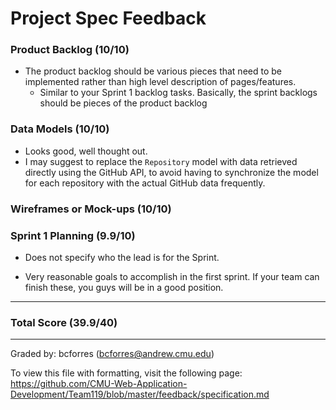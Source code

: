 Project Spec Feedback
=====================

### Product Backlog (10/10)
+ The product backlog should be various pieces that need to be implemented
    rather than high level description of pages/features.
    - Similar to your Sprint 1 backlog tasks. Basically, the sprint backlogs
        should be pieces of the product backlog

### Data Models (10/10)
+ Looks good, well thought out.
+ I may suggest to replace the `Repository` model with data retrieved directly
    using the GitHub API, to avoid having to synchronize the model for each
    repository with the actual GitHub data frequently.

### Wireframes or Mock-ups (10/10)

### Sprint 1 Planning (9.9/10)
+ Does not specify who the lead is for the Sprint.

+ Very reasonable goals to accomplish in the first sprint. If your team can
    finish these, you guys will be in a good position.

---

### Total Score (39.9/40)

---

Graded by: bcforres (bcforres@andrew.cmu.edu)

To view this file with formatting, visit the following page:
https://github.com/CMU-Web-Application-Development/Team119/blob/master/feedback/specification.md
